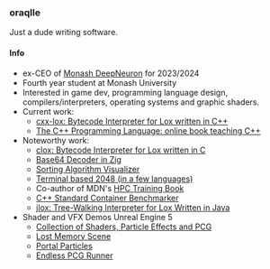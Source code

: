 ### oraqlle

Just a dude writing software.

#### Info

- ex-CEO of [Monash DeepNeuron](https://www.deepneuron.org/) for 2023/2024
- Fourth year student at Monash University
- Interested in game dev, programming language design, compilers/interpreters, operating systems and graphic shaders.<!-- assembly  --> 
- Current work:
  - [cxx-lox: Bytecode Interpreter for Lox written in C++](https://github.com/oraqlle/cxx-lox)
  - [The C++ Programming Language: online book teaching C++](https://oraqlle.github.io/cpp-book)
- Noteworthy work:
  - [clox: Bytecode Interpreter for Lox written in C](https://github.com/oraqlle/clox)
  - [Base64 Decoder in Zig](https://github.com/oraqlle/Base64Decoder)
  - [Sorting Algorithm Visualizer](https://github.com/oraqlle/sorting-visualizer)
  - [Terminal based 2048 (in a few languages)](https://github.com/oraqlle/2048)
  - Co-author of MDN's [HPC Training Book](https://github.com/MonashDeepNeuron/HPC-Training)
  - [C++ Standard Container Benchmarker](https://github.com/oraqlle/cxx-container-testing)
  - [jlox: Tree-Walking Interpreter for Lox Written in Java](https://github.com/oraqlle/jlox)
- Shader and VFX Demos Unreal Engine 5
  - [Collection of Shaders, Particle Effects and PCG](https://github.com/oraqlle/weekly-shader-labs)
  - [Lost Memory Scene](https://github.com/oraqlle/lost-memory-scene)
  - [Portal Particles](https://github.com/oraqlle/portal-particles)
  - [Endless PCG Runner](https://github.com/oraqlle/endless-pcg-runner)

<!-- <img alt="oraqlle's Top Languages" src="https://github-readme-stats.vercel.app/api/top-langs?username=oraqlle&langs_count=8&layout=compact&theme=react&bg_color=1F222E&title_color=68C3D4&icon_color=F8D866&border_color=1F222E" height="198px"/> -->
